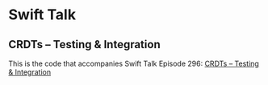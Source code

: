 # Swift Talk
## CRDTs – Testing & Integration

This is the code that accompanies Swift Talk Episode 296: [CRDTs – Testing & Integration](https://talk.objc.io/episodes/S01E296-testing-integration)
